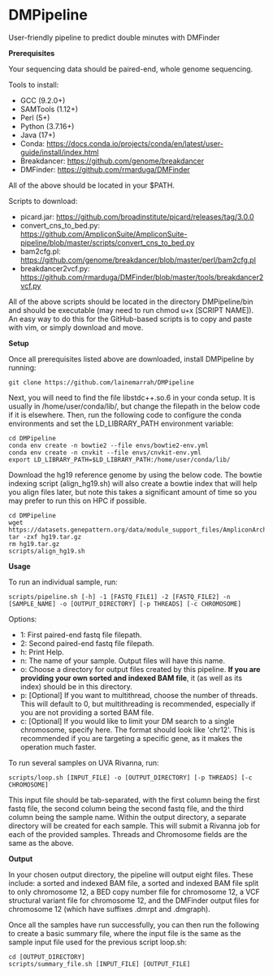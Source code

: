 # DMPipeline
User-friendly pipeline to predict double minutes with DMFinder

**Prerequisites**

Your sequencing data should be paired-end, whole genome sequencing.

Tools to install:
* GCC (9.2.0+)
* SAMTools (1.12+)
* Perl (5+)
* Python (3.7.16+)
* Java (17+)
* Conda: https://docs.conda.io/projects/conda/en/latest/user-guide/install/index.html
* Breakdancer: https://github.com/genome/breakdancer
* DMFinder: https://github.com/rmarduga/DMFinder

All of the above should be located in your $PATH.

Scripts to download:
* picard.jar: https://github.com/broadinstitute/picard/releases/tag/3.0.0
* convert_cns_to_bed.py: https://github.com/AmpliconSuite/AmpliconSuite-pipeline/blob/master/scripts/convert_cns_to_bed.py
* bam2cfg.pl: https://github.com/genome/breakdancer/blob/master/perl/bam2cfg.pl
* breakdancer2vcf.py: https://github.com/rmarduga/DMFinder/blob/master/tools/breakdancer2vcf.py

All of the above scripts should be located in the directory DMPipeline/bin and should be executable (may need to run chmod u+x [SCRIPT NAME]). An easy way to do this for the GitHub-based scripts is to copy and paste with vim, or simply download and move. 

**Setup**

Once all prerequisites listed above are downloaded, install DMPipeline by running:
```
git clone https://github.com/lainemarrah/DMPipeline
```

Next, you will need to find the file libstdc++.so.6 in your conda setup. It is usually in /home/user/conda/lib/, but change the filepath in the below code if it is elsewhere. Then, run the following code to configure the conda environments and set the LD_LIBRARY_PATH environment variable:
```
cd DMPipeline
conda env create -n bowtie2 --file envs/bowtie2-env.yml
conda env create -n cnvkit --file envs/cnvkit-env.yml
export LD_LIBRARY_PATH=$LD_LIBRARY_PATH:/home/user/conda/lib/
```

Download the hg19 reference genome by using the below code. The bowtie indexing script (align_hg19.sh) will also create a bowtie index that will help you align files later, but note this takes a significant amount of time so you may prefer to run this on HPC if possible.
```
cd DMPipeline
wget https://datasets.genepattern.org/data/module_support_files/AmpliconArchitect/hg19.tar.gz
tar -zxf hg19.tar.gz
rm hg19.tar.gz
scripts/align_hg19.sh
```

**Usage**

To run an individual sample, run: 
```
scripts/pipeline.sh [-h] -1 [FASTQ_FILE1] -2 [FASTQ_FILE2] -n [SAMPLE_NAME] -o [OUTPUT_DIRECTORY] [-p THREADS] [-c CHROMOSOME]
```
Options:
* 1:	First paired-end fastq file filepath.
* 2:	Second paired-end fastq file filepath.
* h:     Print Help.
* n:     The name of your sample. Output files will have this name.
* o:     Choose a directory for output files created by this pipeline. **If you are providing your own sorted and indexed BAM file**, it (as well as its index) should be in this directory.
* p:     [Optional] If you want to multithread, choose the number of threads. This will default to 0, but multithreading is recommended, especially if you are not providing a sorted BAM file.
* c:     [Optional] If you would like to limit your DM search to a single chromosome, specify here. The format should look like 'chr12'. This is recommended if you are targeting a specific gene, as it makes the operation much faster.


To run several samples on UVA Rivanna, run:
```
scripts/loop.sh [INPUT_FILE] -o [OUTPUT_DIRECTORY] [-p THREADS] [-c CHROMOSOME]
```
This input file should be tab-separated, with the first column being the first fastq file, the second column being the second fastq file, and the third column being the sample name. Within the output directory, a separate directory will be created for each sample. This will submit a Rivanna job for each of the provided samples. Threads and Chromosome fields are the same as the above.

**Output**

In your chosen output directory, the pipeline will output eight files. These include: a sorted and indexed BAM file, a sorted and indexed BAM file split to only chromosome 12, a BED copy number file for chromosome 12, a VCF structural variant file for chromosome 12, and the DMFinder output files for chromosome 12 (which have suffixes .dmrpt and .dmgraph). 

Once all the samples have run successfully, you can then run the following to create a basic summary file, where the input file is the same as the sample input file used for the previous script loop.sh:
```
cd [OUTPUT_DIRECTORY]
scripts/summary_file.sh [INPUT_FILE] [OUTPUT_FILE]
```

